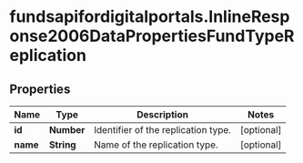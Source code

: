 # fundsapifordigitalportals.InlineResponse2006DataPropertiesFundTypeReplication

## Properties

Name | Type | Description | Notes
------------ | ------------- | ------------- | -------------
**id** | **Number** | Identifier of the replication type. | [optional] 
**name** | **String** | Name of the replication type. | [optional] 


